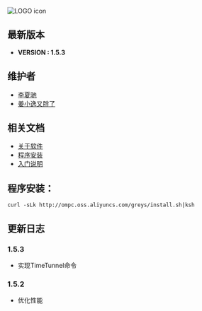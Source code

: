 ![LOGO icon](http://ompc.oss.aliyuncs.com/greys/LOGO.png?timestamp=10001)

## 最新版本

* **VERSION : 1.5.3**

## 维护者

* [李夏驰](http://www.weibo.com/vlinux)
* [姜小逸又胖了](http://weibo.com/chengtd)


## 相关文档

* [关于软件](https://github.com/oldmanpushcart/greys-anatomy/wiki)
* [程序安装](https://github.com/oldmanpushcart/greys-anatomy/wiki/installing)
* [入门说明](https://github.com/oldmanpushcart/greys-anatomy/wiki/Getting-Start)

## 程序安装：

```shell
curl -sLk http://ompc.oss.aliyuncs.com/greys/install.sh|ksh
```

## 更新日志

### 1.5.3

* 实现TimeTunnel命令

### 1.5.2

* 优化性能
